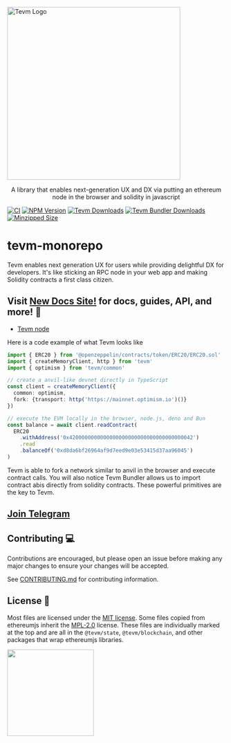 <a href="https://node.tevm.sh"><img src="https://github.com/user-attachments/assets/880d8f54-8063-4018-8777-98ba383433ee" width="400" alt="Tevm Logo" /></a>

<p align="center">
  A library that enables next-generation UX and DX via putting an ethereum node in the browser and solidity in javascript
</p>

[![CI](https://github.com/evmts/tevm-monorepo/actions/workflows/nx.yml/badge.svg)](https://github.com/evmts/tevm-monorepo/actions/workflows/nx.yml)
[![NPM Version](https://img.shields.io/npm/v/tevm)](https://www.npmjs.com/package/tevm)
[![Tevm Downloads](https://img.shields.io/npm/dm/@tevm/memory-client.svg)](https://www.npmjs.com/package/@tevm/memory-client)
[![Tevm Bundler Downloads](https://img.shields.io/npm/dm/@tevm/base-bundler.svg)](https://www.npmjs.com/package/@tevm/base-bundler)
[![Minzipped Size](https://badgen.net/bundlephobia/minzip/tevm)](https://bundlephobia.com/package/tevm@latest)

# tevm-monorepo

Tevm enables next generation UX for users while providing delightful DX for developers. It's like sticking an RPC node in your web app and making Solidity contracts a first class citizen.

## Visit [New Docs Site!](https://node.tevm.sh/) for docs, guides, API, and more! 📄

- [Tevm node](https://node.tevm.sh)

Here is a code example of what Tevm looks like

```typescript
import { ERC20 } from '@openzeppelin/contracts/token/ERC20/ERC20.sol'
import { createMemoryClient, http } from 'tevm'
import { optimism } from 'tevm/common'

// create a anvil-like devnet directly in TypeScript
const client = createMemoryClient({
  common: optimism,
  fork: {transport: http('https://mainnet.optimism.io')()}
})

// execute the EVM locally in the browser, node.js, deno and Bun
const balance = await client.readContract(
  ERC20
    .withAddress('0x4200000000000000000000000000000000000042')
    .read
    .balanceOf('0xd8da6bf26964af9d7eed9e03e53415d37aa96045')
)
```

Tevm is able to fork a network similar to anvil in the browser and execute contract calls. You will also notice Tevm Bundler allows us to import contract abis directly from solidity contracts. These powerful primitives are the key to Tevm.

## [Join Telegram](https://t.me/+ANThR9bHDLAwMjUx)

## Contributing 💻

Contributions are encouraged, but please open an issue before making any major changes to ensure your changes will be accepted.

See [CONTRIBUTING.md](./CONTRIBUTING.md) for contributing information.

## License 📄

Most files are licensed under the [MIT license](./LICENSE). Some files copied from ethereumjs inherit the [MPL-2.0](https://www.tldrlegal.com/license/mozilla-public-license-2-0-mpl-2) license. These files are individually marked at the top and are all in the `@tevm/state`, `@tevm/blockchain`, and other packages that wrap ethereumjs libraries.

<a href="./LICENSE"><img src="https://user-images.githubusercontent.com/35039927/231030761-66f5ce58-a4e9-4695-b1fe-255b1bceac92.png" width="200" /></a>
